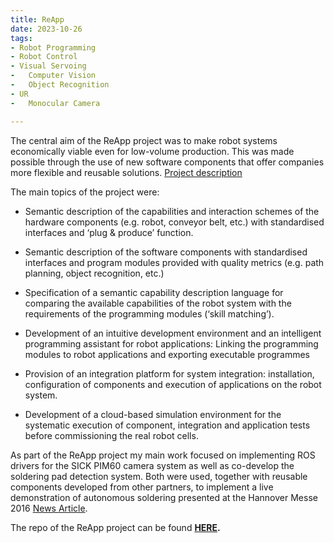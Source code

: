 ```yaml
---
title: ReApp
date: 2023-10-26
tags:
- Robot Programming
- Robot Control
- Visual Servoing
-	Computer Vision
-	Object Recognition
- UR
-	Monocular Camera

---
```

The central aim of the ReApp project was to make robot systems economically viable even for low-volume production. This was made possible through the use of new software components that offer companies more flexible and reusable solutions. [Project description](https://ipr.iar.kit.edu/english/315_1863.php)

The main topics of the project were:
- Semantic description of the capabilities and interaction schemes of the hardware components (e.g. robot, conveyor belt, etc.) with standardised interfaces and ‘plug & produce’ function.

- Semantic description of the software components with standardised interfaces and program modules provided with quality metrics (e.g. path planning, object recognition, etc.)

- Specification of a semantic capability description language for comparing the available capabilities of the robot system with the requirements of the programming modules (‘skill matching’).

- Development of an intuitive development environment and an intelligent programming assistant for robot applications: Linking the programming modules to robot applications and exporting executable programmes

- Provision of an integration platform for system integration: installation, configuration of components and execution of applications on the robot system.

- Development of a cloud-based simulation environment for the systematic execution of component, integration and application tests before commissioning the real robot cells.

As part of the ReApp project my main work focused on implementing ROS drivers for the SICK PIM60 camera system as well as co-develop the soldering pad detection system. Both were used, together with reusable components developed from other partners, to implement a live demonstration of autonomous soldering presented at the Hannover Messe 2016 [News Article](https://ipr.iar.kit.edu/english/2427.php).

The repo of the ReApp project can be found **[HERE](https://github.com/reapp-project/reapp_apps).** 


<!--more-->
